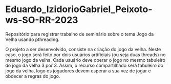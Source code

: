 # Eduardo_IzidorioGabriel_Peixoto-ws-SO-RR-2023
Repositório para registrar trabalho de seminário sobre o tema Jogo da Velha usando pthreading.

O projeto a ser desenvolvido, consiste na criação do jogo da velha. Neste caso, o jogo será feito por dois usuários artificiais (ou seja duas threads) no mesmo jogo da velha. 
Cada usuário deve operar o jogo no mesmo tabuleiro do jogo da velha 3 por 3. Assim, o recurso compartilhado será tabuleiro do jogo da velha, logo os jogadores devem esperar a sua vez de jogar e obdecer a regras do jogo.
